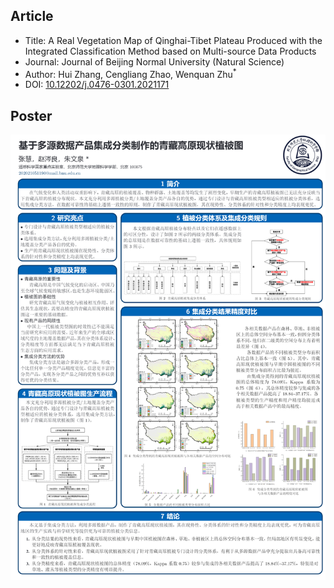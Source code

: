## Article
* Title: A Real Vegetation Map of Qinghai-Tibet Plateau Produced with the Integrated Classification Method based on Multi-source Data Products
* Journal: Journal of Beijing Normal University (Natural Science) 
* Author: Hui Zhang, Cengliang Zhao, Wenquan Zhu<sup>*</sup>
* DOI: [10.12202/j.0476-0301.2021171](http://www.bnujournal.com/en/article/doi/10.12202/j.0476-0301.2021171) 

## Poster
![poster](./poster.png)
